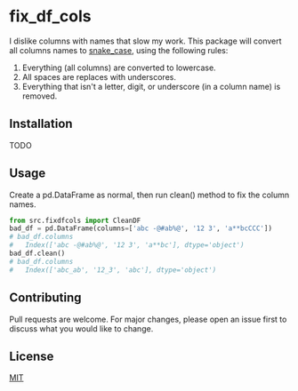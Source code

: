 # fix_df_cols

I dislike columns with names that slow my work. This package will convert all columns names to [snake_case](https://en.wikipedia.org/wiki/Snake_case), using the following rules:

1. Everything (all columns) are converted to lowercase.
2. All spaces are replaces with underscores.
3. Everything that isn't a letter, digit, or underscore (in a column name) is removed.

## Installation

TODO

## Usage

Create a pd.DataFrame as normal, then run clean() method to fix the column names. 

```python
from src.fixdfcols import CleanDF
bad_df = pd.DataFrame(columns=['abc -@#ab%@', '12 3', 'a**bcCCC'])
# bad_df.columns
#   Index(['abc -@#ab%@', '12 3', 'a**bc'], dtype='object')
bad_df.clean()
# bad_df.columns
#   Index(['abc_ab', '12_3', 'abc'], dtype='object')
```

## Contributing
Pull requests are welcome. For major changes, please open an issue first to discuss what you would like to change.

## License
[MIT](https://choosealicense.com/licenses/mit/)
